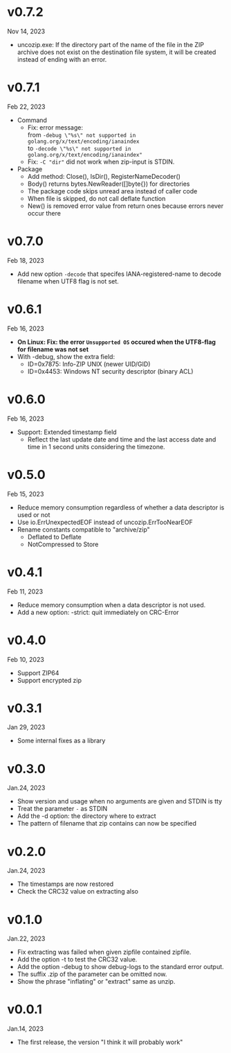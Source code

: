 v0.7.2
======
Nov 14, 2023

- uncozip.exe: If the directory part of the name of the file in the ZIP archive does not exist on the destination file system, it will be created instead of ending with an error.

v0.7.1
======
Feb 22, 2023

- Command
    - Fix: error message:  
        from `-debug \"%s\" not supported in golang.org/x/text/encoding/ianaindex`  
        to `-decode \"%s\" not supported in golang.org/x/text/encoding/ianaindex"`
    - Fix: `-C "dir"` did not work when zip-input is STDIN.
- Package
    - Add method: Close(), IsDir(), RegisterNameDecoder()
    - Body() returns bytes.NewReader([]byte{}) for directories
    - The package code skips unread area instead of caller code
    - When file is skipped, do not call deflate function
    - New() is removed error value from return ones because errors never occur there

v0.7.0
======
Feb 18, 2023

- Add new option `-decode` that specifes IANA-registered-name to decode filename when UTF8 flag is not set.

v0.6.1
======
Feb 16, 2023

- **On Linux: Fix: the error `Unsupported OS` occured when the UTF8-flag for filename was not set**
- With -debug, show the extra field:
    - ID=0x7875: Info-ZIP UNIX (newer UID/GID)
    - ID=0x4453: Windows NT security descriptor (binary ACL)

v0.6.0
======
Feb 16, 2023

- Support: Extended timestamp field
    - Reflect the last update date and time and the last access date and time in 1 second units considering the timezone.

v0.5.0
======
Feb 15, 2023

- Reduce memory consumption regardless of whether a data descriptor is used or not
- Use io.ErrUnexpectedEOF instead of uncozip.ErrTooNearEOF
- Rename constants compatible to "archive/zip"
    - Deflated to Deflate
    - NotCompressed to Store

v0.4.1
======
Feb 11, 2023

- Reduce memory consumption when a data descriptor is not used.
- Add a new option: -strict: quit immediately on CRC-Error

v0.4.0
======
Feb 10, 2023

- Support ZIP64
- Support encrypted zip

v0.3.1
======
Jan 29, 2023

- Some internal fixes as a library

v0.3.0
======
Jan.24, 2023

- Show version and usage when no arguments are given and STDIN is tty
- Treat the parameter `-` as STDIN
- Add the -d option: the directory where to extract
- The pattern of filename that zip contains can now be specified

v0.2.0
======
Jan.24, 2023

- The timestamps are now restored
- Check the CRC32 value on extracting also

v0.1.0
======
Jan.22, 2023

- Fix extracting was failed when given zipfile contained zipfile.
- Add the option -t to test the CRC32 value.
- Add the option -debug to show debug-logs to the standard error output.
- The suffix .zip of the parameter can be omitted now.
- Show the phrase "inflating" or "extract" same as unzip.

v0.0.1
======
Jan.14, 2023

- The first release, the version "I think it will probably work"
